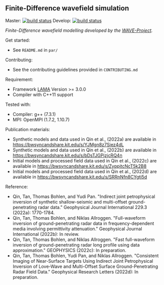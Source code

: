 ## Finite-Difference wavefield simulation

Master: [![build status](https://git.scc.kit.edu/WAVE/FDSimulation_LAMA/badges/master/build.svg)](https://git.scc.kit.edu/WAVE/FDSimulation_LAMA/commits/master)  Develop: [![build status](https://git.scc.kit.edu/WAVE/FDSimulation_LAMA/badges/develop/build.svg)](https://git.scc.kit.edu/WAVE/FDSimulation_LAMA/commits/develop)

*Finite-Difference wavefield modelling developed by the [WAVE-Project](http://wave-toolbox.org).*

Get started:
- See `README.md` in `par/`

Contributing:
- See the contributing guidelines provided in `CONTRIBUTING.md`

Requirement:
- Framework [LAMA](https://www.libama.org) Version >= 3.0.0
- Compiler with C++11 support

Tested with:
- Compiler: g++ (7.3.1)
- MPI: OpenMPI (1.7.2, 1.10.7)

Publication materials:
- Synthetic models and data used in Qin et al., (2022a) are available in https://bwsyncandshare.kit.edu/s/YJMgn8z7Siez4dL
- Synthetic models and data used in Qin et al., (2022b) are available in https://bwsyncandshare.kit.edu/s/bDsTJGPjzjcRQ4n
- Initial models and processed field data used in Qin et al., (2022c) are available in https://bwsyncandshare.kit.edu/s/ZyppjtcNcT5k2B8
- Initial models and processed field data used in Qin et al., (2022d) are available in https://bwsyncandshare.kit.edu/s/SRRnNfn8CYgtj5d

Reference:
- Qin, Tan, Thomas Bohlen, and Yudi Pan. "Indirect joint petrophysical inversion of synthetic shallow-seismic and multi-offset ground-penetrating radar data." Geophysical Journal International 229.3 (2022a): 1770-1784.
- Qin, Tan, Thomas Bohlen, and Niklas Allroggen. "Full-waveform inversion of ground-penetrating radar data in frequency-dependent media involving permittivity attenuation." Geophysical Journal International (2022b): In review.
- Qin, Tan, Thomas Bohlen, and Niklas Allroggen. "Fast full-waveform inversion of ground-penetrating radar long profile using data approximation." GEOPHYSICS (2022c): In preparation.
- Qin, Tan, Thomas Bohlen, Yudi Pan, and Niklas Allroggen. "Consistent Imaging of Near-Surface Targets Using Indirect Joint Petrophysical Inversion of Love-Wave and Multi-Offset Surface Ground-Penetrating Radar Field Data." Geophysical Research Letters (2022d): In preparation.
